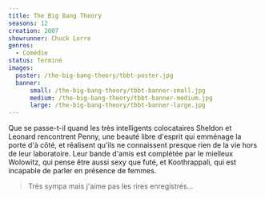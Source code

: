 ```yaml
---
title: The Big Bang Theory
seasons: 12
creation: 2007
showrunner: Chuck Lorre
genres:
  - Comédie
status: Terminé
images:
  poster: /the-big-bang-theory/tbbt-poster.jpg
  banner:
      small: /the-big-bang-theory/tbbt-banner-small.jpg
      medium: /the-big-bang-theory/tbbt-banner-medium.jpg
      large: /the-big-bang-theory/tbbt-banner-large.jpg
---
```


Que se passe-t-il quand les très intelligents colocataires Sheldon et Leonard rencontrent Penny, une beauté libre d'esprit qui emménage la porte d'à côté, et réalisent qu'ils ne connaissent presque rien de la vie hors de leur laboratoire. Leur bande d'amis est complétée par le mielleux Wolowitz, qui pense être aussi sexy que futé, et Koothrappali, qui est incapable de parler en présence de femmes.

> Très sympa mais j'aime pas les rires enregistrés...
